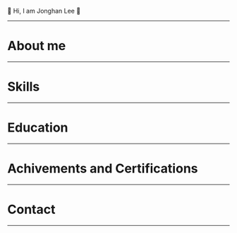 🙂 Hi, I am Jonghan Lee 🙂
***

# About me
***

# Skills
***

# Education
***

# Achivements and Certifications
***

# Contact
***
